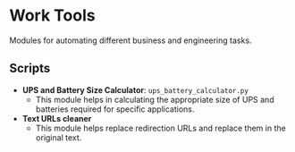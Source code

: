 # Work Tools

Modules for automating different business and engineering tasks.

## Scripts

- **UPS and Battery Size Calculator**: `ups_battery_calculator.py`
  - This module helps in calculating the appropriate size of UPS and batteries required for specific applications.
- **Text URLs cleaner**
  - This module helps replace redirection URLs and replace them in the original text.
